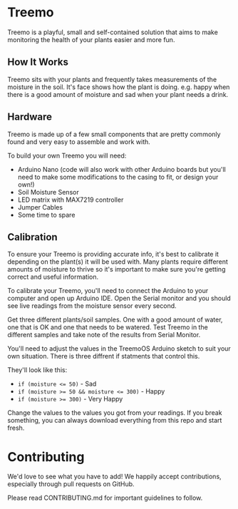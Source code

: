 # Treemo

Treemo is a playful, small and self-contained solution that aims to make monitoring the health of your plants easier and more fun.

## How It Works

Treemo sits with your plants and frequently takes measurements of the moisture in the soil. It's face shows how the plant is doing. e.g. happy when there is a good amount of moisture and sad when your plant needs a drink.


## Hardware

Treemo is made up of a few small components that are pretty commonly found and very easy to assemble and work with.

To build your own Treemo you will need:

* Arduino Nano (code will also work with other Arduino boards but you'll need to make some modifications to the casing to fit, or design your own!)
* Soil Moisture Sensor
* LED matrix with MAX7219 controller
* Jumper Cables
* Some time to spare


## Calibration

To ensure your Treemo is providing accurate info, it's best to calibrate it depending on the plant(s) it will be used with. Many plants require different amounts of moisture to thrive so it's important to make sure you're getting correct and useful information.

To calibrate your Treemo, you'll need to connect the Arduino to your computer and open up Arduino IDE. Open the Serial monitor and you should see live readings from the moisture sensor every second.

Get three different plants/soil samples. One with a good amount of water, one that is OK and one that needs to be watered. Test Treemo in the different samples and take note of the results from Serial Monitor.

You'll need to adjust the values in the TreemoOS Arduino sketch to suit your own situation. There is three diffrent if statments that control this. 

They'll look like this:

* `if (moisture <= 50)` - Sad
* `if (moisture >= 50 && moisture <= 300)` - Happy
* `if (moisture >= 300)` - Very Happy

Change the values to the values you got from your readings. If you break something, you can always download everything from this repo and start fresh.

# Contributing

We'd love to see what you have to add! We happily accept contributions, especially through pull requests on GitHub.

Please read CONTRIBUTING.md for important guidelines to follow.

